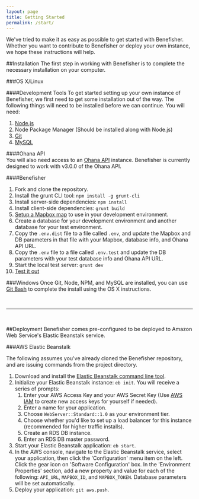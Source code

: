 ```yaml
---
layout: page
title: Getting Started
permalink: /start/
---
```


We've tried to make it as easy as possible to get started with Benefisher. Whether you want to contribute to Benefisher or deploy your own instance, we hope these instructions will help.

##Installation
The first step in working with Benefisher is to complete the necessary installation on your computer.

###OS X/Linux

####Development Tools
To get started setting up your own instance of Benefisher, we first need to get some installation out of the way.
The following things will need to be installed before we can continue. You will need:

  1. [Node.js](https://github.com/joyent/node/wiki/installing-node.js-via-package-manager)
  2. Node Package Manager (Should be installed along with Node.js)
  3. [Git](https://help.github.com/articles/set-up-git/)
  4. [MySQL](http://dev.mysql.com/doc/refman/5.0/en/macosx-installation.html)

####Ohana API  
You will also need access to an [Ohana API](http://ohanapi.org/) instance. Benefisher is currently designed to work with v3.0.0 of the Ohana API.

####Benefisher
1. Fork and clone the repository.
2. Install the grunt CLI tool: `npm install -g grunt-cli`
3. Install server-side dependencies: `npm install`
4. Install client-side dependencies: `grunt build`
5. [Setup a Mapbox map](https://www.mapbox.com/help/creating-new-map/) to use in your development environment.
6. Create a database for your development environment and another database for your test environment.
7. Copy the `.env.dist` file to a file called `.env`, and update the Mapbox and DB parameters in that file with your Mapbox, database info, and Ohana API URL.
8. Copy the `.env` file to a file called `.env.test` and update the DB parameters with your test database info and Ohana API URL.
9. Start the local test server: `grunt dev`
10. [Test it out](http://localhost:3000)

###Windows
Once Git, Node, NPM, and MySQL are installed, you can use [Git Bash](http://msysgit.github.io/) to complete the install using the OS X instructions.

<br />
<hr />
<br />

##Deployment
Benefisher comes pre-configured to be deployed to Amazon Web Service's Elastic Beanstalk service.

###AWS Elastic Beanstalk

The following assumes you've already cloned the Benefisher repository, and are issuing commands from the project directory.

<ol>
  <li>Download and install the <a href="http://aws.amazon.com/code/6752709412171743">Elastic Beanstalk command line tool</a>.</li>
  <li>Initialize your Elastic Beanstalk instance: <code>eb init</code>. You will receive a series of prompts:
    <ol>
      <li>Enter your AWS Access Key and your AWS Secret Key (Use <a href="http://docs.aws.amazon.com/IAM/latest/UserGuide/ManagingCredentials.html">AWS IAM</a> to create new access keys for yourself if needed).</li>
      <li>Enter a name for your application.</li>
      <li>Choose <code>WebServer::Standard::1.0</code> as your environment tier.</li>
      <li>Choose whether you'd like to set up a load balancer for this instance (recommended for higher traffic installs).</li>
      <li>Create an RDS DB instance.</li>
      <li>Enter an RDS DB master password.</li>
    </ol>
  </li>
  <li>Start your Elastic Beanstalk application: <code>eb start</code>.</li>
  <li>In the AWS console, navigate to the Elastic Beanstalk service, select your application, then click the 'Configuration' menu item on the left. Click the gear icon on 'Software Configuration' box. In the 'Environment Properties' section, add a new property and value for each of the following: <code>API_URL</code>, <code>MAPBOX_ID</code>, and <code>MAPBOX_TOKEN</code>. Database parameters will be set automatically.</li>
  <li>Deploy your application: <code>git aws.push</code>.</li>
</ol>
